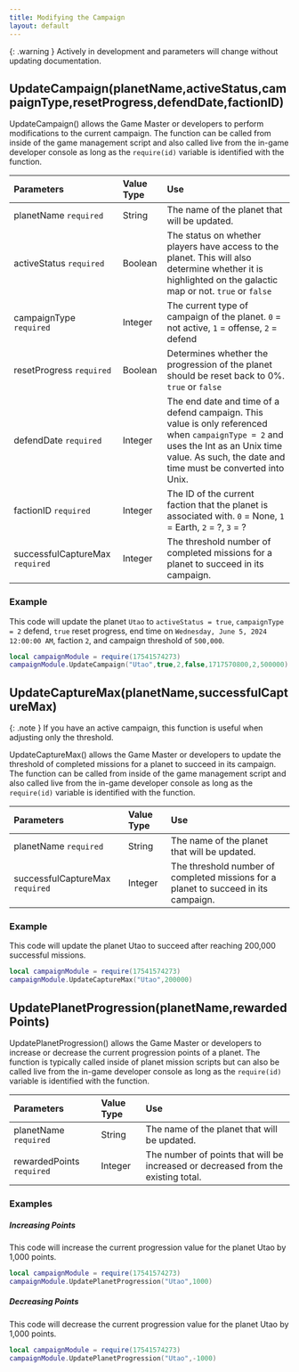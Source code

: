 ```yaml
---
title: Modifying the Campaign
layout: default
---
```

{: .warning }
Actively in development and parameters will change without updating documentation.

<h2>UpdateCampaign(planetName,activeStatus,campaignType,resetProgress,defendDate,factionID)</h2>

UpdateCampaign() allows the Game Master or developers to perform modifications to the current campaign. The function can be called from inside of the game management script and also called live from the in-game developer console as long as the `require(id)` variable is identified with the function.

| Parameters     | Value Type | Use          |
|:---------------|:-----------|:-------------|
| planetName `required` | String     | The name of the planet that will be updated. |
| activeStatus `required`   | Boolean    | The status on whether players have access to the planet. This will also determine whether it is highlighted on the galactic map or not. `true` or `false` |
| campaignType `required`   | Integer        | The current type of campaign of the planet. `0` = not active, `1` = offense, `2` = defend |
| resetProgress `required`  | Boolean    | Determines whether the progression of the planet should be reset back to 0%. `true` or `false` |
| defendDate `required`     | Integer        | The end date and time of a defend campaign. This value is only referenced when `campaignType = 2` and uses the Int as an Unix time value. As such, the date and time must be converted into Unix. |
| factionID `required`     | Integer        | The ID of the current faction that the planet is associated with. `0` = None, `1` = Earth, `2` = ?, `3` = ? |
| successfulCaptureMax `required`     | Integer        | The threshold number of completed missions for a planet to succeed in its campaign. |

<h3>Example</h3>

This code will update the planet `Utao` to `activeStatus = true`, `campaignType = 2` defend, `true` reset progress, end time on `Wednesday, June 5, 2024 12:00:00 AM`, faction `2`, and campaign threshold of `500,000`.

```lua
local campaignModule = require(17541574273)
campaignModule.UpdateCampaign("Utao",true,2,false,1717570800,2,500000)
```

<h2>UpdateCaptureMax(planetName,successfulCaptureMax)</h2>

{: .note }
If you have an active campaign, this function is useful when adjusting only the threshold.

UpdateCaptureMax() allows the Game Master or developers to update the threshold of completed missions for a planet to succeed in its campaign. The function can be called from inside of the game management script and also called live from the in-game developer console as long as the `require(id)` variable is identified with the function.

| Parameters     | Value Type | Use          |
|:---------------|:-----------|:-------------|
| planetName `required` | String     | The name of the planet that will be updated. |
| successfulCaptureMax `required`     | Integer        | The threshold number of completed missions for a planet to succeed in its campaign. |

<h3>Example</h3>

This code will update the planet Utao to succeed after reaching 200,000 successful missions.

```lua
local campaignModule = require(17541574273)
campaignModule.UpdateCaptureMax("Utao",200000)
```

<h2>UpdatePlanetProgression(planetName,rewardedPoints)</h2>

UpdatePlanetProgression() allows the Game Master or developers to increase or decrease the current progression points of a planet. The function is typically called inside of planet mission scripts but can also be called live from the in-game developer console as long as the `require(id)` variable is identified with the function.

| Parameters     | Value Type | Use          |
|:---------------|:-----------|:-------------|
| planetName `required` | String     | The name of the planet that will be updated. |
| rewardedPoints `required` | Integer | The number of points that will be increased or decreased from the existing total.

<h3>Examples</h3>

<h5>Increasing Points</h5>
This code will increase the current progression value for the planet Utao by 1,000 points.

```lua
local campaignModule = require(17541574273)
campaignModule.UpdatePlanetProgression("Utao",1000)
```

<h5>Decreasing Points</h5>
This code will decrease the current progression value for the planet Utao by 1,000 points.

```lua
local campaignModule = require(17541574273)
campaignModule.UpdatePlanetProgression("Utao",-1000)
```
